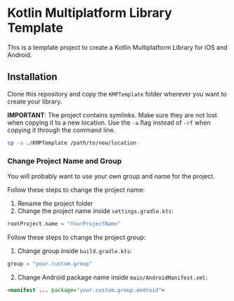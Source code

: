 # Kotlin Multiplatform Library Template

This is a template project to create a Kotlin Multiplatform Library for iOS and Android.

## Installation

Clone this repository and copy the `KMPTemplate` folder wherever you want to create your library.

**IMPORTANT**: The project contains symlinks. Make sure they are not lost when copying it to a new location. Use the `-a` flag instead of `-rf` when copying it through the command line.
```bash
cp -a ./KMPTemplate /path/to/new/location
```

### Change Project Name and Group

You will probably want to use your own group and name for the project.

Follow these steps to change the project name:

1. Rename the project folder
2. Change the project name inside `settings.gradle.kts`:
```kotlin
rootProject.name = "YourProjectName"
```

Follow these steps to change the project group:

1. Change group inside `build.gradle.kts`:
```kotlin
group = "your.custom.group"
```
2. Change Android package name inside `main/AndroidManifest.xml`:
```xml
<manifest ... package="your.custom.group.android">
```
